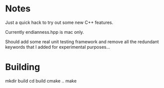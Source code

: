 Notes
=====

Just a quick hack to try out some new C++ features.

Currently endianness.hpp is mac only.

Should add some real unit testing framework and remove all the redundant keywords that I added for experimental purposes...

Building
========

mkdir build
cd build
cmake ..
make

